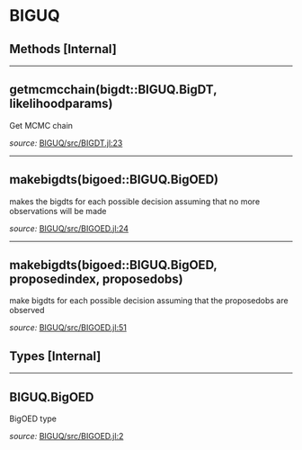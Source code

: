 # BIGUQ


## Methods [Internal]

---

<a id="method__getmcmcchain.1" class="lexicon_definition"></a>
## getmcmcchain(bigdt::BIGUQ.BigDT,  likelihoodparams)
Get MCMC chain

*source:*
[BIGUQ/src/BIGDT.jl:23](https://github.com/madsjulia/BIGUQ.jl/tree/1a9135620c847eab40e537ce540a85f898d593fd/src/BIGDT.jl#L23)

---

<a id="method__makebigdts.1" class="lexicon_definition"></a>
## makebigdts(bigoed::BIGUQ.BigOED)
makes the bigdts for each possible decision assuming that no more observations will be made

*source:*
[BIGUQ/src/BIGOED.jl:24](https://github.com/madsjulia/BIGUQ.jl/tree/1a9135620c847eab40e537ce540a85f898d593fd/src/BIGOED.jl#L24)

---

<a id="method__makebigdts.2" class="lexicon_definition"></a>
## makebigdts(bigoed::BIGUQ.BigOED,  proposedindex,  proposedobs)
make bigdts for each possible decision assuming that the proposedobs are observed

*source:*
[BIGUQ/src/BIGOED.jl:51](https://github.com/madsjulia/BIGUQ.jl/tree/1a9135620c847eab40e537ce540a85f898d593fd/src/BIGOED.jl#L51)

## Types [Internal]

---

<a id="type__bigoed.1" class="lexicon_definition"></a>
## BIGUQ.BigOED
BigOED type

*source:*
[BIGUQ/src/BIGOED.jl:2](https://github.com/madsjulia/BIGUQ.jl/tree/1a9135620c847eab40e537ce540a85f898d593fd/src/BIGOED.jl#L2)

